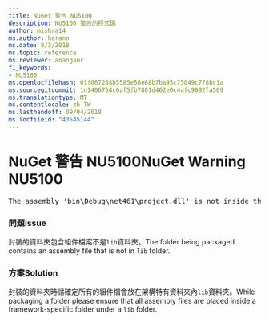 ```yaml
---
title: NuGet 警告 NU5100
description: NU5100 警告的程式碼
author: mishra14
ms.author: karann
ms.date: 8/3/2018
ms.topic: reference
ms.reviewer: anangaur
f1_keywords:
- NU5100
ms.openlocfilehash: 01f067268b5585e56e68b7ba95c75049c778bc1a
ms.sourcegitcommit: 1d1406764c6af5fb7801d462e0c4afc9092fa569
ms.translationtype: MT
ms.contentlocale: zh-TW
ms.lasthandoff: 09/04/2018
ms.locfileid: "43545144"
---
```

# <a name="nuget-warning-nu5100"></a><span data-ttu-id="87b8f-103">NuGet 警告 NU5100</span><span class="sxs-lookup"><span data-stu-id="87b8f-103">NuGet Warning NU5100</span></span>
<pre>The assembly 'bin\Debug\net461\project.dll' is not inside the 'lib' folder and hence it won't be added as a reference when the package is installed into a project. Move it into the 'lib' folder if it needs to be referenced.</pre>

### <a name="issue"></a><span data-ttu-id="87b8f-104">問題</span><span class="sxs-lookup"><span data-stu-id="87b8f-104">Issue</span></span>

<span data-ttu-id="87b8f-105">封裝的資料夾包含組件檔案不是`lib`資料夾。</span><span class="sxs-lookup"><span data-stu-id="87b8f-105">The folder being packaged contains an assembly file that is not in `lib` folder.</span></span>


### <a name="solution"></a><span data-ttu-id="87b8f-106">方案</span><span class="sxs-lookup"><span data-stu-id="87b8f-106">Solution</span></span>

<span data-ttu-id="87b8f-107">封裝的資料夾時請確定所有的組件檔會放在架構特有資料夾內`lib`資料夾。</span><span class="sxs-lookup"><span data-stu-id="87b8f-107">While packaging a folder please ensure that all assembly files are placed inside a framework-specific folder under a `lib` folder.</span></span>

